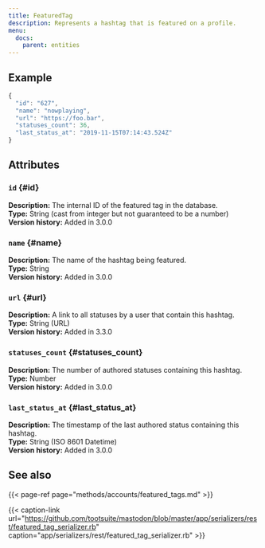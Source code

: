 ```yaml
---
title: FeaturedTag
description: Represents a hashtag that is featured on a profile.
menu:
  docs:
    parent: entities
---
```


## Example

```javascript
{
  "id": "627",
  "name": "nowplaying",
  "url": "https://foo.bar",
  "statuses_count": 36,
  "last_status_at": "2019-11-15T07:14:43.524Z"
}
```

## Attributes

### `id` {#id}

**Description:** The internal ID of the featured tag in the database.\
**Type:** String \(cast from integer but not guaranteed to be a number\)\
**Version history:** Added in 3.0.0

### `name` {#name}

**Description:** The name of the hashtag being featured.\
**Type:** String\
**Version history:** Added in 3.0.0

### `url` {#url}

**Description:** A link to all statuses by a user that contain this hashtag.\
**Type:** String (URL)\
**Version history:** Added in 3.3.0

### `statuses_count` {#statuses_count}

**Description:** The number of authored statuses containing this hashtag.\
**Type:** Number\
**Version history:** Added in 3.0.0

### `last_status_at` {#last_status_at}

**Description:** The timestamp of the last authored status containing this hashtag.\
**Type:** String \(ISO 8601 Datetime\)\
**Version history:** Added in 3.0.0

## See also

{{< page-ref page="methods/accounts/featured_tags.md" >}}

{{< caption-link url="https://github.com/tootsuite/mastodon/blob/master/app/serializers/rest/featured_tag_serializer.rb" caption="app/serializers/rest/featured\_tag\_serializer.rb" >}}





